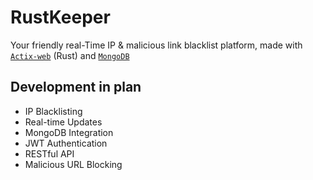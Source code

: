 # RustKeeper
Your friendly real-Time IP & malicious link blacklist platform, made with [`Actix-web`](https://actix.rs/) (Rust) and [`MongoDB`](https://www.mongodb.com/)

## Development in plan
- IP Blacklisting
- Real-time Updates
- MongoDB Integration
- JWT Authentication
- RESTful API
- Malicious URL Blocking
